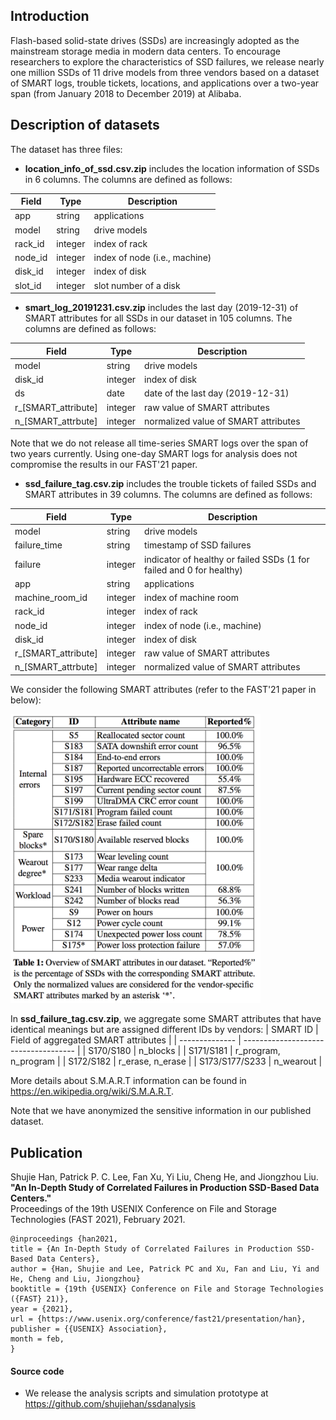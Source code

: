## Introduction
Flash-based solid-state drives (SSDs) are increasingly adopted as the mainstream storage media in modern data centers. To encourage researchers to explore the characteristics of SSD failures, we release nearly one million SSDs of 11 drive models from three vendors based on a dataset of SMART logs, trouble tickets, locations, and applications over a two-year span (from January 2018 to December 2019) at Alibaba.

## Description of datasets
The dataset has three files:

- **location_info_of_ssd.csv.zip** includes the location information of SSDs in 6 columns. The columns are defined as follows:

| Field   | Type    | Description                   |
| ------- | ------- | ----------------------------- |
| app     | string  | applications                  |
| model   | string  | drive models                  |
| rack_id | integer | index of rack                 |
| node_id | integer | index of node (i.e., machine) |
| disk_id | integer | index of disk                 |
| slot_id | integer | slot number of a disk         |

- **smart_log_20191231.csv.zip** includes the last day (2019-12-31) of SMART attributes for all SSDs in our dataset in 105 columns. The columns are defined as follows:

| Field               | Type    | Description                          |
| ------------------- | ------- | ------------------------------------ |
| model               | string  | drive models                         |
| disk_id             | integer | index of disk                        |
| ds                  | date    | date of the last day (2019-12-31)    |
| r_[SMART_attribute] | integer | raw value of SMART attributes        |
| n_[SMART_attrbute]  | integer | normalized value of SMART attributes |

Note that we do not release all time-series SMART logs over the span of two years currently. 
Using one-day SMART logs for analysis does not compromise the results in our FAST'21 paper.

- **ssd_failure_tag.csv.zip** includes the trouble tickets of failed SSDs and SMART attributes in 39 columns. The columns are defined as follows: 

| Field               | Type    | Description                              |
| ------------------- | ------- | ---------------------------------------- |
| model               | string  | drive models                             |
| failure_time        | string  | timestamp of SSD failures                |
| failure             | integer | indicator of healthy or failed SSDs (1 for failed and 0 for healthy) |
| app                 | string  | applications                             |
| machine_room_id     | integer | index of machine room                    |
| rack_id             | integer | index of rack                            |
| node_id             | integer | index of node (i.e., machine)            |
| disk_id             | integer | index of disk                            |
| r_[SMART_attribute] | integer | raw value of SMART attributes            |
| n_[SMART_attrbute]  | integer | normalized value of SMART attributes     |

We consider the following SMART attributes (refer to the FAST'21 paper in below):

<img src="./smart_attrs.png" alt="drawing" width="400"/>

In **ssd_failure_tag.csv.zip**, we aggregate some SMART attributes that have identical meanings but are assigned different IDs by vendors:
| SMART ID       | Field of aggregated SMART attributes |
| -------------- | ------------------------------------ |
| S170/S180      | n_blocks                             |
| S171/S181      | r_program, n_program                 |
| S172/S182      | r_erase, n_erase                     |
| S173/S177/S233 | n_wearout                            |


More details about S.M.A.R.T information can be found in https://en.wikipedia.org/wiki/S.M.A.R.T.  

Note that we have anonymized the sensitive information in our published dataset. 


## Publication
Shujie Han, Patrick P. C. Lee, Fan Xu, Yi Liu, Cheng He, and Jiongzhou Liu.  
**"An In-Depth Study of Correlated Failures in Production SSD-Based Data Centers."**  
Proceedings of the 19th USENIX Conference on File and Storage Technologies (FAST 2021), February 2021.  

  ```
@inproceedings {han2021,
title = {An In-Depth Study of Correlated Failures in Production SSD-Based Data Centers},
author = {Han, Shujie and Lee, Patrick PC and Xu, Fan and Liu, Yi and He, Cheng and Liu, Jiongzhou}
booktitle = {19th {USENIX} Conference on File and Storage Technologies ({FAST} 21)},
year = {2021},
url = {https://www.usenix.org/conference/fast21/presentation/han},
publisher = {{USENIX} Association},
month = feb,
}
  ```

####  Source code

- We release the analysis scripts and simulation prototype at https://github.com/shujiehan/ssdanalysis

